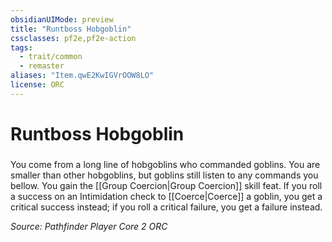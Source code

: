 ```yaml
---
obsidianUIMode: preview
title: "Runtboss Hobgoblin"
cssclasses: pf2e,pf2e-action
tags:
  - trait/common
  - remaster
aliases: "Item.qwE2KwIGVrOOW8LO"
license: ORC
---
```

# Runtboss Hobgoblin

### 






You come from a long line of hobgoblins who commanded goblins. You are smaller than other hobgoblins, but goblins still listen to any commands you bellow. You gain the [[Group Coercion|Group Coercion]] skill feat. If you roll a success on an Intimidation check to [[Coerce|Coerce]] a goblin, you get a critical success instead; if you roll a critical failure, you get a failure instead.

*Source: Pathfinder Player Core 2*
*ORC*